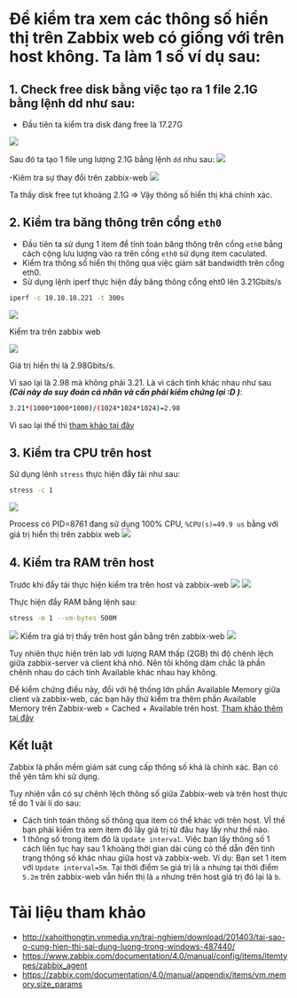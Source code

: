 # Để kiểm tra xem các thông số hiển thị trên Zabbix web có giống với trên host không. Ta làm 1 số ví dụ sau:

## 1. Check free disk bằng việc tạo ra 1 file 2.1G bằng lệnh dd như sau:
- Đầu tiên ta kiểm tra disk đang free là 17.27G
<img src=https://i.imgur.com/W7cdVft.png>

Sau đó ta tạo 1 file ung lượng 2.1G bằng lệnh `dd` nhu sau:
<img src=https://i.imgur.com/3inYLes.png>

-Kiêm tra sự thay đổi trên zabbix-web
<img src=https://i.imgur.com/yZkV1NR.png>

Ta thấy disk free tụt khoảng 2.1G => Vậy thông số hiển thị khá chính xác.

## 2. Kiểm tra băng thông trên cổng `eth0`
- Đầu tiên ta sử dụng 1 item để tính toán băng thông trên cổng `eth0` bằng cách cộng lưu lượng vào ra trên cồng `eth0` sử dụng item caculated.
- Kiểm tra thông số hiển thị thông qua việc giám sát bandwidth trên cổng eth0.
- Sử dụng lệnh iperf thực hiện đầy băng thông cổng eht0 lên 3.21Gbits/s 
```sh
iperf -c 10.10.10.221 -t 300s
```
<img src=https://i.imgur.com/sKR7M2C.png>

Kiểm tra trên zabbix web

<img src=https://i.imgur.com/cQdGYKt.png>

Giá trị hiển thị là 2.98Gbits/s.

Vì sao lại là 2.98 mà không phải 3.21. Là vì cách tính khác nhau như sau ***(Cái này do suy đoán cá nhân và cần phải kiểm chứng lại :D )***:
```sh
3.21*(1000*1000*1000)/(1024*1024*1024)=2.98
```
Vì sao lại thế thì [tham khảo tại đây](http://xahoithongtin.vnmedia.vn/trai-nghiem/download/201403/tai-sao-o-cung-hien-thi-sai-dung-luong-trong-windows-487440/)

## 3. Kiểm tra CPU trên host

Sử dụng lênh `stress` thực hiện đẩy tải như sau:
```sh
stress -c 1
```
<img src=https://i.imgur.com/gySCJSH.png>

Process có PID=8761 đang sử dụng 100% CPU, `%CPU(s)=49.9 us` bằng với giá trị hiển thị trên zabbix web
<img src=https://i.imgur.com/qPWHWLI.png>

## 4. Kiểm tra RAM trên host
Trước khi đẩy tải thực hiện kiểm tra trên host và zabbix-web
<img src=https://i.imgur.com/L9rtZw0.png>
<img src=https://i.imgur.com/HvO8uHy.png>

Thực hiện đẩy RAM bằng lệnh sau: 
```sh
stress -m 1 --vm-bytes 500M
```
<img src=https://i.imgur.com/z3qYSN3.png>
Kiểm tra giá trị thấy trên host gần bằng trên zabbix-web
<img src=https://i.imgur.com/2cFtIQD.png>

Tuy nhiên thực hiện trên lab với lượng RAM thấp (2GB) thì độ chênh lệch giữa zabbix-server và client khá nhỏ. Nên tôi không dám chắc là phần chênh nhau do cách tính Available khác nhau hay không.

Để kiểm chứng điều này, đổi với hệ thống lớn phần Available Memory giữa client và zabbix-web, các bạn hãy thử kiểm tra thêm phần Available Memory trên Zabbix-web = Cached + Available trên host. [Tham khảo thêm tại đây](https://www.zabbix.com/documentation/4.0/manual/appendix/items/vm.memory.size_params)


## Kết luật

Zabbix là phần mềm giám sát cung cấp thông số khá là chính xác. Bạn có thể yên tâm khi sử dụng.

Tuy nhiên vẫn có sự chênh lệch thông số giữa Zabbix-web và trên host thực tế do 1 vài lí do sau:
- Cách tính toán thông số thông qua item có thể khác với trên host. VÌ thế bạn phải kiểm tra xem item đó lấy giá trị từ đâu hay lấy như thế nào.
- 1 thông số trong item đó là `Update interval`. Việc bạn lấy thông số 1 cách liên tục hay sau 1 khoảng thời gian dài cũng có thể dẫn đến tình trạng thông số khác nhau giữa host và zabbix-web. Ví dụ: Bạn set 1 item với `Update interval=5m`. Tại thời điểm `5m` giá trị là `a` nhưng tại thời điểm `5.2m` trên zabbix-web vẫn hiển thị là `a` nhưng trên host giá trị đó lại là `b`.


# Tài liệu tham khảo 
- http://xahoithongtin.vnmedia.vn/trai-nghiem/download/201403/tai-sao-o-cung-hien-thi-sai-dung-luong-trong-windows-487440/
- https://www.zabbix.com/documentation/4.0/manual/config/items/itemtypes/zabbix_agent
- https://zabbix.com/documentation/4.0/manual/appendix/items/vm.memory.size_params
